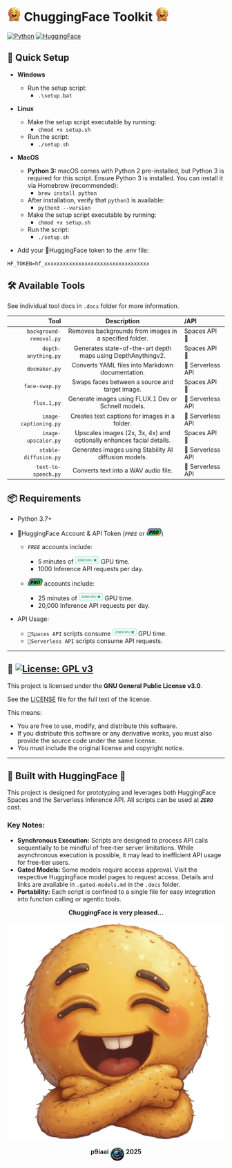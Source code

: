 # <img src="chuggingface_toolkit.png" width="32" alt="ChuggingFace"> ChuggingFace Toolkit <img src="chuggingface_toolkit.png" width="32" alt="ChuggingFace">

[![Python](https://img.shields.io/badge/Python-3.7%2B-blue)](https://www.python.org/)
[![HuggingFace](https://img.shields.io/badge/🤗-HuggingFace-yellow)](https://huggingface.co/)

## 🚀 Quick Setup

- **Windows**
  - Run the setup script:
    - `.\setup.bat`

- **Linux**
  - Make the setup script executable by running:
    - `chmod +x setup.sh`
  - Run the script:
    - `./setup.sh`

- **MacOS**
  - **Python 3:** macOS comes with Python 2 pre-installed, but Python 3 is required for this script. Ensure Python 3 is installed. You can install it via Homebrew (recommended):
    - `brew install python`
  - After installation, verify that `python3` is available:
    - `python3 --version`
  - Make the setup script executable by running:
    - `chmod +x setup.sh`
  - Run the script:
    - `./setup.sh`

- Add your 🤗HuggingFace token to the .env file:

```text
HF_TOKEN=hf_xxxxxxxxxxxxxxxxxxxxxxxxxxxxxxxxxx
```

## 🛠 Available Tools

See individual tool docs in `.docs` folder for more information.

| Tool | Description | /API |
| --: | :-: | :-- |
| `background-removal.py` | Removes backgrounds from images in a specified folder. | Spaces API 🤗 |
| `depth-anything.py` | Generates state-of-the-art depth maps using DepthAnythingv2. | Spaces API 🤗 |
| `docmaker.py` | Converts YAML files into Markdown documentation. | 🤗 Serverless API |
| `face-swap.py` | Swaps faces between a source and target image. | Spaces API 🤗 |
| `flux.1,py` | Generate images using FLUX.1 Dev or Schnell models. | 🤗 Serverless API |
| `image-captioning.py` | Creates text captions for images in a folder. | 🤗 Serverless API |
| `image-upscaler.py` | Upscales images (2x, 3x, 4x) and optionally enhances facial details. | Spaces API 🤗 |
| `stable-diffusion.py` | Generates images using Stability AI diffusion models. | 🤗 Serverless API |
| `text-to-speech.py` | Converts text into a WAV audio file. | 🤗 Serverless API |

## 📦 Requirements

- Python 3.7+

- 🤗HuggingFace Account & API Token (*`FREE`* or <img src=".assets/hf_pro.png" width="34">)

  - *`FREE`* accounts include:
    
    - 5 minutes of <img src=".assets/hf_zerogpu.png" width="56"> GPU time.
    - 1000 Inference API requests per day.

  - *<img src=".assets/hf_pro.png" width="34">* accounts include:
    
    - 25 minutes of <img src=".assets/hf_zerogpu.png" width="56"> GPU time.
    - 20,000 Inference API requests per day.

- API Usage:

  - `🤗Spaces API` scripts consume <img src=".assets/hf_zerogpu.png" width="56"> GPU time.
  - `🤗Serverless API` scripts consume API requests.

---

## 📄 [![License: GPL v3](https://img.shields.io/badge/License-GPLv3-blue.svg)](https://www.gnu.org/licenses/gpl-3.0)

This project is licensed under the **GNU General Public License v3.0**.

See the [LICENSE](LICENSE) file for the full text of the license.

This means:

- You are free to use, modify, and distribute this software.
- If you distribute this software or any derivative works, you must also provide the source code under the same license.
- You must include the original license and copyright notice.

---

## 🤗 Built with HuggingFace 🤗

<div align="left">

This project is designed for prototyping and leverages both HuggingFace Spaces and the Serverless Inference API. All scripts can be used at ***`ZERO`*** cost.

### Key Notes:

- **Synchronous Execution:** Scripts are designed to process API calls sequentially to be mindful of free-tier server limitations. While asynchronous execution is possible, it may lead to inefficient API usage for free-tier users.
- **Gated Models:** Some models require access approval. Visit the respective HuggingFace model pages to request access. Details and links are available in `.gated-models.md` in the `.docs` folder.
- **Portability:** Each script is confined to a single file for easy integration into function calling or agentic tools.

<div align="center">

**ChuggingFace is very pleased...**

<img src="chuggingface_toolkit.png" width="512" alt="ChuggingFace">

**p9iaai** <img src="p9iaai.png" width="32" align="middle"> **2025**

</div>
